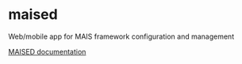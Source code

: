 # maised
Web/mobile app for MAIS framework configuration and management

[MAISED documentation](https://maximnl.github.io/maised/)
